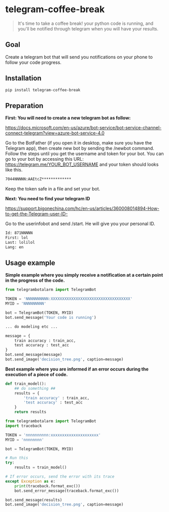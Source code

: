 # telegram-coffee-break
> It's time to take a coffee break! your python code is running, and you'll be notified through telegram when you will have your results.


## Goal

Create a telegram bot that will send you notifications on your phone to follow your code progress.

## Installation

```sh
pip install telegram-coffee-break
```

## Preparation

**First: You will need to create a new telegram bot as follow:**

https://docs.microsoft.com/en-us/azure/bot-service/bot-service-channel-connect-telegram?view=azure-bot-service-4.0

Go to the BotFather (if you open it in desktop, make sure you have the Telegram app), then create new bot by sending the /newbot command. Follow the steps until you get the username and token for your bot. You can go to your bot by accessing this URL: https://telegram.me/YOUR_BOT_USERNAME and your token should looks like this.

```sh
7044NNNNN:AAEtcZ*************
```

Keep the token safe in a file and set your bot.

**Next: You need to find your telegram ID**

https://support.bigonechina.com/hc/en-us/articles/360008014894-How-to-get-the-Telegram-user-ID-

Go to the userinfobot and send /start. He will give you your personal ID.

```sh
Id: 871NNNNN
First: lol
Last: lolilol
Lang: en
```

## Usage example

**Simple example where you simply receive a notification at a certain point in the progress of the code.**

```python
from telegrambotalarm import TelegramBot

TOKEN = 'NNNNNNNNNN:XXXXXXXXXXXXXXXXXXXXXXXXXXXXXXXXXXX'
MYID = 'NNNNNNNNN'

bot = TelegramBot(TOKEN, MYID)
bot.send_message('Your code is running')

... do modeling etc ...

message = {
    train accuracy : train_acc,
    test accuracy : test_acc
}
bot.send_message(message)
bot.send_image('decision_tree.png', caption=message)
```

**Best example where you are informed if an error occurs during the execution of a piece of code.**

```python
def train_model():
    ## do something ##
    results = {
        'train accuracy' : train_acc,
        'test accuracy' : test_acc
    }
    return results

from telegrambotalarm import TelegramBot
import traceback

TOKEN = 'nnnnnnnnnn:xxxxxxxxxxxxxxxxxxxxx'
MYID = 'nnnnnnnn'

bot = TelegramBot(TOKEN, MYID)

# Run this
try:
    results = train_model()

# If error occurs, send the error with its trace
except Exception as e:
    print(traceback.format_exc())
    bot.send_error_message(traceback.format_exc())

bot.send_message(results)
bot.send_image('decision_tree.png', caption=message)
```